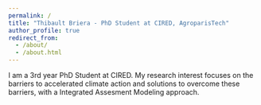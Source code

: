 ```yaml
---
permalink: /
title: "Thibault Briera - PhD Student at CIRED, AgroparisTech"
author_profile: true
redirect_from: 
  - /about/
  - /about.html
---
```


I am a 3rd year PhD Student at CIRED. My research interest focuses on the barriers to accelerated climate action and solutions to overcome these barriers, with a Integrated Assesment Modeling approach.